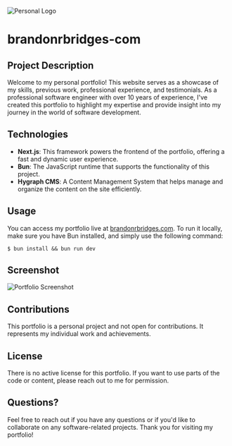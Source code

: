 ![Personal Logo](https://brandonrbridges.com/_next/static/media/Logo_Text_Dark.e0a51a3a.svg)

# brandonrbridges-com

## Project Description

Welcome to my personal portfolio! This website serves as a showcase of my skills, previous work, professional experience, and testimonials. As a professional software engineer with over 10 years of experience, I've created this portfolio to highlight my expertise and provide insight into my journey in the world of software development.

## Technologies

- **Next.js**: This framework powers the frontend of the portfolio, offering a fast and dynamic user experience.
- **Bun**: The JavaScript runtime that supports the functionality of this project.
- **Hygraph CMS**: A Content Management System that helps manage and organize the content on the site efficiently.

## Usage

You can access my portfolio live at [brandonrbridges.com](https://brandonrbridges.com). To run it locally, make sure you have Bun installed, and simply use the following command:

```
$ bun install && bun run dev
```

## Screenshot

![Portfolio Screenshot](https://brandonrbridges.com/preview.webp)

## Contributions

This portfolio is a personal project and not open for contributions. It represents my individual work and achievements.

## License

There is no active license for this portfolio. If you want to use parts of the code or content, please reach out to me for permission.

## Questions?

Feel free to reach out if you have any questions or if you'd like to collaborate on any software-related projects. Thank you for visiting my portfolio!

